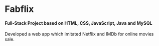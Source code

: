 # Fabflix
#### Full-Stack Project based on HTML, CSS, JavaScript, Java and MySQL
Developed a web app which imitated Netflix and IMDb for online movies sale.
